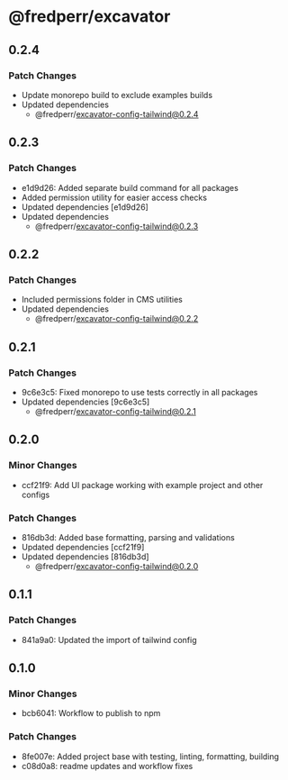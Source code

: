 # @fredperr/excavator

## 0.2.4

### Patch Changes

- Update monorepo build to exclude examples builds
- Updated dependencies
  - @fredperr/excavator-config-tailwind@0.2.4

## 0.2.3

### Patch Changes

- e1d9d26: Added separate build command for all packages
- Added permission utility for easier access checks
- Updated dependencies [e1d9d26]
- Updated dependencies
  - @fredperr/excavator-config-tailwind@0.2.3

## 0.2.2

### Patch Changes

- Included permissions folder in CMS utilities
- Updated dependencies
  - @fredperr/excavator-config-tailwind@0.2.2

## 0.2.1

### Patch Changes

- 9c6e3c5: Fixed monorepo to use tests correctly in all packages
- Updated dependencies [9c6e3c5]
  - @fredperr/excavator-config-tailwind@0.2.1

## 0.2.0

### Minor Changes

- ccf21f9: Add UI package working with example project and other configs

### Patch Changes

- 816db3d: Added base formatting, parsing and validations
- Updated dependencies [ccf21f9]
- Updated dependencies [816db3d]
  - @fredperr/excavator-config-tailwind@0.2.0

## 0.1.1

### Patch Changes

- 841a9a0: Updated the import of tailwind config

## 0.1.0

### Minor Changes

- bcb6041: Workflow to publish to npm

### Patch Changes

- 8fe007e: Added project base with testing, linting, formatting, building
- c08d0a8: readme updates and workflow fixes
